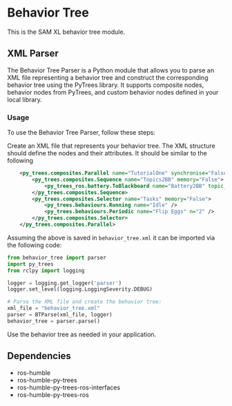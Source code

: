 # Behavior Tree
This is the SAM XL behavior tree module.

## XML Parser
The Behavior Tree Parser is a Python module that allows you to parse an XML file
representing a behavior tree and construct the corresponding behavior tree using
the PyTrees library. It supports composite nodes, behavior nodes from PyTrees,
and custom behavior nodes defined in your local library.

### Usage
To use the Behavior Tree Parser, follow these steps:

Create an XML file that represents your behavior tree. The XML structure should
define the nodes and their attributes. It should be similar to the following
```xml
    <py_trees.composites.Parallel name="TutorialOne" synchronise="False">
        <py_trees.composites.Sequence name="Topics2BB" memory="False">
            <py_trees_ros.battery.ToBlackboard name="Battery2BB" topic_name="/battery/state" qos_profile="py_trees_ros.utilities.qos_profile_unlatched()" threshold="30.0" />
        </py_trees.composites.Sequence>
        <py_trees.composites.Selector name="Tasks" memory="False">
            <py_trees.behaviours.Running name="Idle" />
            <py_trees.behaviours.Periodic name="Flip Eggs" n="2" />
        </py_trees.composites.Selector>
    </py_trees.composites.Parallel>
```

Assuming the above is saved in `behavior_tree.xml` it can be imported via the following code:
```python
from behavior_tree import parser
import py_trees
from rclpy import logging

logger = logging.get_logger('parser')
logger.set_level(logging.LoggingSeverity.DEBUG)

# Parse the XML file and create the behavior tree:
xml_file = "behavior_tree.xml"
parser = BTParse(xml_file, logger)
behavior_tree = parser.parse()
```

Use the behavior tree as needed in your application.

## Dependencies
* ros-humble
* ros-humble-py-trees
* ros-humble-py-trees-ros-interfaces
* ros-humble-py-trees-ros
